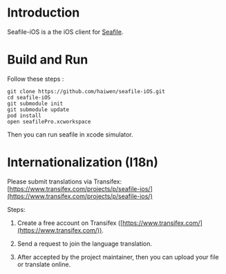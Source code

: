 
Introduction
============

Seafile-iOS is a the iOS client for [Seafile](http://www.seafile.com).

Build and Run
=============

Follow these steps :

	git clone https://github.com/haiwen/seafile-iOS.git
	cd seafile-iOS
	git submodule init
	git submodule update
    pod install
    open seafilePro.xcworkspace

Then you can run seafile in xcode simulator.


Internationalization (I18n)
==========

Please submit translations via Transifex: [https://www.transifex.com/projects/p/seafile-ios/](https://www.transifex.com/projects/p/seafile-ios/)

Steps:

1. Create a free account on Transifex ([https://www.transifex.com/](https://www.transifex.com/)).

2. Send a request to join the language translation.

3. After accepted by the project maintainer, then you can upload your file or translate online.
